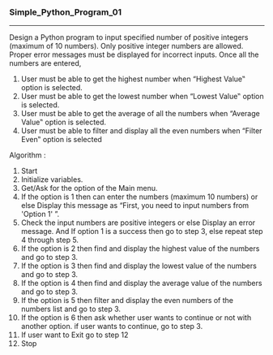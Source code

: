 ### Simple_Python_Program_01 
---

Design a Python program to input specified number of positive integers (maximum of 10 numbers). Only positive integer numbers are allowed. Proper error messages must be displayed for incorrect inputs. Once all the numbers are entered,

  1. User must be able to get the highest number when “Highest Value‟ option is selected.
  2. User must be able to get the lowest number when “Lowest Value‟ option is selected.
  3. User must be able to get the average of all the numbers when “Average Value‟ option is selected.
  4. User must be able to filter and display all the even numbers when “Filter Even‟ option is selected


Algorithm :

1. Start
2. Initialize variables.
3. Get/Ask for the option of the Main menu. 
4. If the option is 1 then can enter the numbers (maximum 10 numbers) or else Display this message as “First, you need to input numbers 
from 'Option 1' ”.
5. Check the input numbers are positive integers or else Display an error message. And If option 1 is a success then go to step 3, else repeat 
step 4 through step 5.
6. If the option is 2 then find and display the highest value of the numbers and go to step 3.
7. If the option is 3 then find and display the lowest value of the numbers and go to step 3.
8. If the option is 4 then find and display the average value of the numbers and go to step 3.
9. If the option is 5 then filter and display the even numbers of the numbers list and go to step 3.
10. If the option is 6 then ask whether user wants to continue or not with another option. if user wants to continue, go to step 3.
11. If user want to Exit go to step 12
12. Stop
